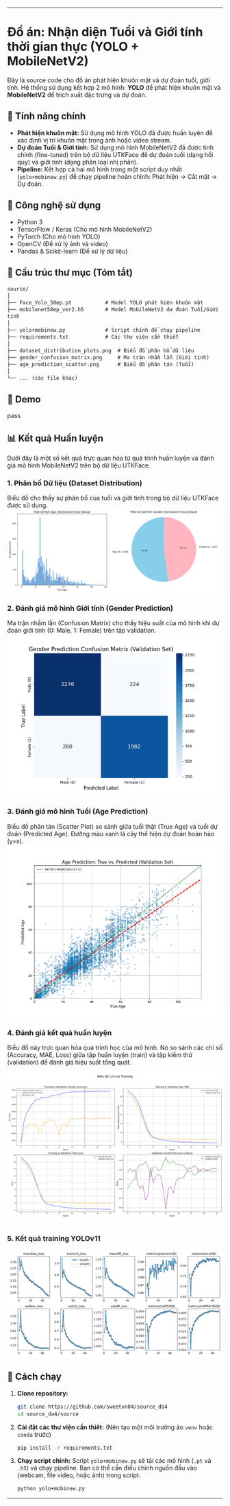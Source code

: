 
-----

# Đồ án: Nhận diện Tuổi và Giới tính thời gian thực (YOLO + MobileNetV2)

Đây là source code cho đồ án phát hiện khuôn mặt và dự đoán tuổi, giới tính. Hệ thống sử dụng kết hợp 2 mô hình: **YOLO** để phát hiện khuôn mặt và **MobileNetV2** để trích xuất đặc trưng và dự đoán.

## 🌟 Tính năng chính

  * **Phát hiện khuôn mặt:** Sử dụng mô hình YOLO đã được huấn luyện để xác định vị trí khuôn mặt trong ảnh hoặc video stream.
  * **Dự đoán Tuổi & Giới tính:** Sử dụng mô hình MobileNetV2 đã được tinh chỉnh (fine-tuned) trên bộ dữ liệu UTKFace để dự đoán tuổi (dạng hồi quy) và giới tính (dạng phân loại nhị phân).
  * **Pipeline:** Kết hợp cả hai mô hình trong một script duy nhất (`yolo+mobinew.py`) để chạy pipeline hoàn chỉnh: Phát hiện -\> Cắt mặt -\> Dự đoán.

## 🚀 Công nghệ sử dụng

  * Python 3
  * TensorFlow / Keras (Cho mô hình MobileNetV2)
  * PyTorch (Cho mô hình YOLO)
  * OpenCV (Để xử lý ảnh và video)
  * Pandas & Scikit-learn (Để xử lý dữ liệu)

## 📁 Cấu trúc thư mục (Tóm tắt)

```
source/
│
├── Face_Yolo_50ep.pt           # Model YOLO phát hiện khuôn mặt
├── mobilenet50ep_ver2.h5       # Model MobileNetV2 dự đoán Tuổi/Giới tính
│
├── yolo+mobinew.py             # Script chính để chạy pipeline
├── requirements.txt            # Các thư viện cần thiết
│
├── dataset_distribution_plots.png  # Biểu đồ phân bổ dữ liệu
├── gender_confusion_matrix.png     # Ma trận nhầm lẫn (Giới tính)
├── age_prediction_scatter.png      # Biểu đồ phân tán (Tuổi)
│
└── ... (các file khác)
```

## 🚀 Demo
pass

## 📊 Kết quả Huấn luyện

Dưới đây là một số kết quả trực quan hóa từ quá trình huấn luyện và đánh giá mô hình MobileNetV2 trên bộ dữ liệu UTKFace.

### 1\. Phân bổ Dữ liệu (Dataset Distribution)

Biểu đồ cho thấy sự phân bổ của tuổi và giới tính trong bộ dữ liệu UTKFace được sử dụng.
![age_prediction_scatter](./results/dataset_distribution_plots.png)
### 2\. Đánh giá mô hình Giới tính (Gender Prediction)

Ma trận nhầm lẫn (Confusion Matrix) cho thấy hiệu suất của mô hình khi dự đoán giới tính (0: Male, 1: Female) trên tập validation.
![](./results/gender_confusion_matrix.png)
### 3\. Đánh giá mô hình Tuổi (Age Prediction)
Biểu đồ phân tán (Scatter Plot) so sánh giữa tuổi thật (True Age) và tuổi dự đoán (Predicted Age). Đường màu xanh lá cây thể hiện dự đoán hoàn hảo (y=x).
![](./results/age_prediction_scatter.png)

### 4. Đánh giá kết quả huấn luyện

Biểu đồ này trực quan hóa quá trình học của mô hình. Nó so sánh các chỉ số (Accuracy, MAE, Loss) giữa tập huấn luyện (train) và tập kiểm thử (validation) để đánh giá hiệu suất tổng quát.

![](./results/training_history_plots.png)

### 5. Kết quả training YOLOv11

![](./results/yolo.png)
## 🔧 Cách chạy

1.  **Clone repository:**

    ```bash
    git clone https://github.com/sweetvn04/source_da4
    cd source_da4/source
    ```

2.  **Cài đặt các thư viện cần thiết:**
    (Nên tạo một môi trường ảo `venv` hoặc `conda` trước)

    ```bash
    pip install -r requirements.txt
    ```

3.  **Chạy script chính:**
    Script `yolo+mobinew.py` sẽ tải các mô hình (`.pt` và `.h5`) và chạy pipeline. Bạn có thể cần điều chỉnh nguồn đầu vào (webcam, file video, hoặc ảnh) trong script.

    ```bash
    python yolo+mobinew.py
    ```

-----